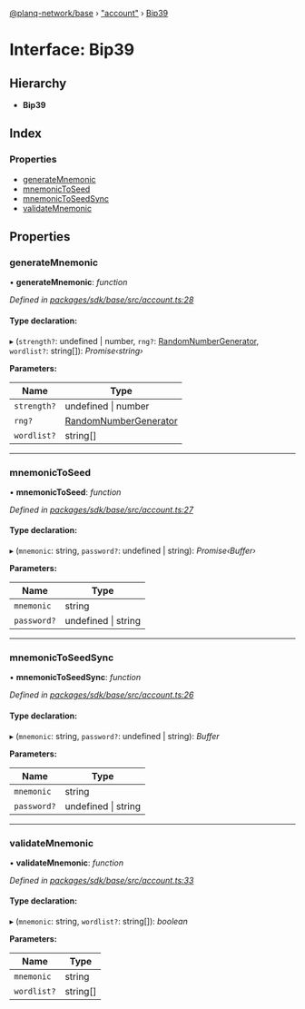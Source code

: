 [@planq-network/base](../README.md) › ["account"](../modules/_account_.md) › [Bip39](_account_.bip39.md)

# Interface: Bip39

## Hierarchy

* **Bip39**

## Index

### Properties

* [generateMnemonic](_account_.bip39.md#generatemnemonic)
* [mnemonicToSeed](_account_.bip39.md#mnemonictoseed)
* [mnemonicToSeedSync](_account_.bip39.md#mnemonictoseedsync)
* [validateMnemonic](_account_.bip39.md#validatemnemonic)

## Properties

###  generateMnemonic

• **generateMnemonic**: *function*

*Defined in [packages/sdk/base/src/account.ts:28](https://github.com/planq-network/planq-sdk/blob/master/packages/sdk/base/src/account.ts#L28)*

#### Type declaration:

▸ (`strength?`: undefined | number, `rng?`: [RandomNumberGenerator](../modules/_account_.md#randomnumbergenerator), `wordlist?`: string[]): *Promise‹string›*

**Parameters:**

Name | Type |
------ | ------ |
`strength?` | undefined &#124; number |
`rng?` | [RandomNumberGenerator](../modules/_account_.md#randomnumbergenerator) |
`wordlist?` | string[] |

___

###  mnemonicToSeed

• **mnemonicToSeed**: *function*

*Defined in [packages/sdk/base/src/account.ts:27](https://github.com/planq-network/planq-sdk/blob/master/packages/sdk/base/src/account.ts#L27)*

#### Type declaration:

▸ (`mnemonic`: string, `password?`: undefined | string): *Promise‹Buffer›*

**Parameters:**

Name | Type |
------ | ------ |
`mnemonic` | string |
`password?` | undefined &#124; string |

___

###  mnemonicToSeedSync

• **mnemonicToSeedSync**: *function*

*Defined in [packages/sdk/base/src/account.ts:26](https://github.com/planq-network/planq-sdk/blob/master/packages/sdk/base/src/account.ts#L26)*

#### Type declaration:

▸ (`mnemonic`: string, `password?`: undefined | string): *Buffer*

**Parameters:**

Name | Type |
------ | ------ |
`mnemonic` | string |
`password?` | undefined &#124; string |

___

###  validateMnemonic

• **validateMnemonic**: *function*

*Defined in [packages/sdk/base/src/account.ts:33](https://github.com/planq-network/planq-sdk/blob/master/packages/sdk/base/src/account.ts#L33)*

#### Type declaration:

▸ (`mnemonic`: string, `wordlist?`: string[]): *boolean*

**Parameters:**

Name | Type |
------ | ------ |
`mnemonic` | string |
`wordlist?` | string[] |
